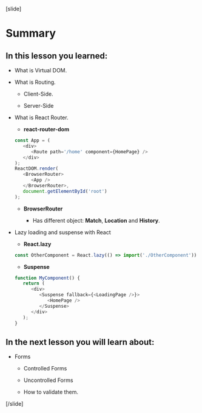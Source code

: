 [slide]

# Summary

## In this lesson you learned:

-  What is Virtual DOM.

-  What is Routing.

   -  Client-Side.

   -  Server-Side

-  What is React Router.

   -  **react-router-dom**

   ```js
   const App = (
      <div>
         <Route path='/home' component={HomePage} />
      </div>
   );
   ReactDOM.render(
      <BrowserRouter>
         <App />
      </BrowserRouter>,
      document.getElementById('root')
   );
   ```

   -  **BrowserRouter**

      -  Has different object: **Match**, **Location** and **History**.

-  Lazy loading and suspense with React

   -  **React.lazy**

   ```js
   const OtherComponent = React.lazy(() => import('./OtherComponent'));
   ```

   -  **Suspense**

   ```js
   function MyComponent() {
      return (
         <div>
            <Suspense fallback={<LoadingPage />}>
               <HomePage />
            </Suspense>
         </div>
      );
   }
   ```

## In the next lesson you will learn about:

- Forms

   - Controlled Forms

   - Uncontrolled Forms

   - How to validate them.

[/slide]
